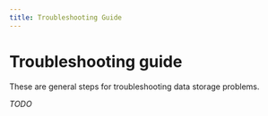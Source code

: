 ```yaml
---
title: Troubleshooting Guide
---
```


# Troubleshooting guide

These are general steps for troubleshooting data storage problems.

*TODO*
